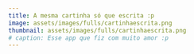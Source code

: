 ```yaml
---
title: A mesma cartinha só que escrita :p 
image: assets/images/fulls/cartinhaescrita.png
thumbnail: assets/images/fulls/cartinhaescrita.png
# caption: Esse app que fiz com muito amor :p
---
```


